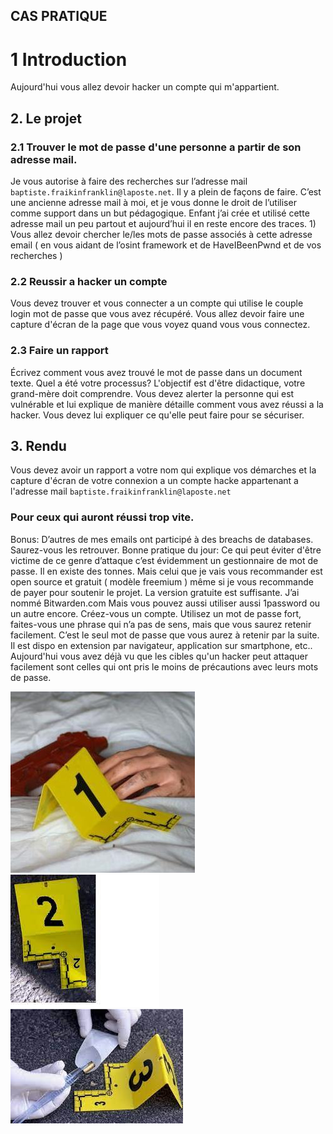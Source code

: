 
## CAS PRATIQUE


# 1 Introduction
Aujourd'hui vous allez devoir hacker un compte qui m'appartient.

## 2. Le projet
### 2.1 Trouver le mot de passe d'une personne a partir de son adresse mail.
Je vous autorise à faire des recherches sur l’adresse mail ```baptiste.fraikinfranklin@laposte.net```. Il y a plein de façons de faire. C’est une ancienne adresse mail à moi, et je vous donne le droit de l’utiliser comme support dans un but pédagogique. Enfant j’ai crée et utilisé cette adresse mail un peu partout et aujourd’hui il en reste encore des traces. 1) Vous allez devoir chercher le/les mots de passe associés à cette adresse email ( en vous aidant de l’osint framework et de HaveIBeenPwnd et de vos recherches )

### 2.2 Reussir a hacker un compte
Vous devez trouver et vous connecter a un compte qui utilise le couple login mot de passe que vous avez récupéré. Vous allez devoir faire une capture d'écran de la page que vous voyez quand vous vous connectez.

### 2.3 Faire un rapport
Écrivez comment vous avez trouvé le mot de passe dans un document texte. Quel a été votre processus? L'objectif est d'être didactique, votre grand-mère doit comprendre. Vous devez alerter la personne qui est vulnérable et lui explique de manière détaille comment vous avez réussi a la hacker. Vous devez lui expliquer ce qu'elle peut faire pour se sécuriser.


## 3. Rendu
Vous devez avoir un rapport a votre nom qui explique vos démarches et la capture d'écran de votre connexion a un compte hacke appartenant a l'adresse mail ```baptiste.fraikinfranklin@laposte.net```

### Pour ceux qui auront réussi trop vite.

Bonus: D’autres de mes emails ont participé à des breachs de databases. Saurez-vous les retrouver. Bonne pratique du jour: Ce qui peut éviter d'être victime de ce genre d’attaque c’est évidemment un gestionnaire de mot de passe. Il en existe des tonnes. Mais celui que je vais vous recommander est open source et gratuit ( modèle freemium ) même si je vous recommande de payer pour soutenir le projet. La version gratuite est suffisante. J’ai nommé Bitwarden.com Mais vous pouvez aussi utiliser aussi 1password ou un autre encore. Créez-vous un compte. Utilisez un mot de passe fort, faites-vous une phrase qui n’a pas de sens, mais que vous saurez retenir facilement. C’est le seul mot de passe que vous aurez à retenir par la suite. Il est dispo en extension par navigateur, application sur smartphone, etc.. Aujourd'hui vous avez déjà vu que les cibles qu'un hacker peut attaquer facilement sont celles qui ont pris le moins de précautions avec leurs mots de passe.


![indice_1](https://raw.githubusercontent.com/bafraikin/ressource_thp_cursus_secu/master/ressources/jour_01/indice_1.jpg)
![indice_2](https://raw.githubusercontent.com/bafraikin/ressource_thp_cursus_secu/master/ressources/jour_01/indice_2.jpg)
![indice_3](https://raw.githubusercontent.com/bafraikin/ressource_thp_cursus_secu/master/ressources/jour_01/indice_3.jpg)








